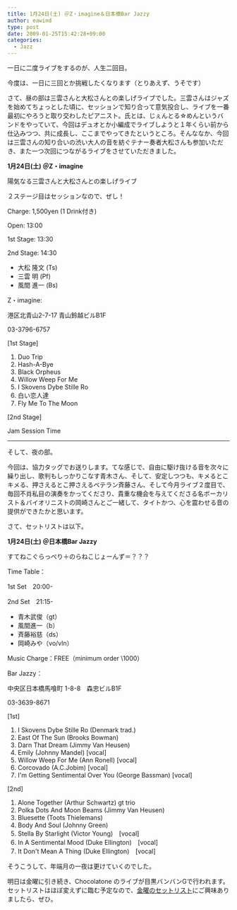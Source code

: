 ```yaml
---
title: 1月24日(土) ＠Z・imagine＆日本橋Bar Jazzy
author: eawind
type: post
date: 2009-01-25T15:42:28+09:00
categories:
  - Jazz
---
```

一日に二度ライブをするのが、人生二回目。

今度は、一日に三回とか挑戦したくなります（とりあえず、うそです）

さて、昼の部は三雲さんと大松さんとの楽しげライブでした。三雲さんはジャズを始めてちょっとした頃に、セッションで知り合って意気投合し、ライブを一番最初にやろうと取り交わしたピアニスト。氏とは、じぇんとる☆めんというバンドをやっていて、今回はデュオとか小編成でライブしようと１年くらい前から仕込みつつ、共に成長し、ここまでやってきたというところ。そんななか、今回は三雲さんの知り合いの渋い大人の音を紡ぐテナー奏者大松さんも参加いただき、また一つ次回につながるライブをさせていただきました。

**1月24日(土) ＠Z・imagine**

陽気なる三雲さんと大松さんとの楽しげライブ

２ステージ目はセッションなので、ぜし！

Charge: 1,500yen (1 Drink付き)

Open: 13:00

1st Stage: 13:30

2nd Stage: 14:30

- 大松 隆文 (Ts)
- 三雲 明 (Pf)
- 風間 進一 (Bs)

Z・imagine:

港区北青山2-7-17 青山鈴越ビルB1F

03-3796-6757

[1st Stage]

1. Duo Trip
2. Hash-A-Bye
3. Black Orpheus
4. Willow Weep For Me
5. I Skovens Dybe Stille Ro
6. 白い恋人達
7. Fly Me To The Moon

[2nd Stage]

Jam Session Time

* * *

そして、夜の部。

今回は、協力タッグでお送りします。てな感じで、自由に駆け抜ける音を次々に繰り出し、歌判もしっかりこなす青木さん、そして、安定しつつも、キメるとこキメる、押さえるとこ押さえるベテラン斉藤さん、そして今月ライブ２度目で、毎回不肖私目の演奏をかってくださり、貴重な機会を与えてくださる名ボーカリスト＆バイオリニストの岡崎さんとご一緒して、タイトかつ、心を震わせる音の提供ができたかと思います。

さて、セットリストは以下。

**1月24日(土) ＠日本橋Bar Jazzy**

すてねこぐらっぺり＋のらねこじょーんず＝？？？

Time Table：

1st Set　20:00-

2nd Set　21:15-

- 青木武俊（gt）
- 風間進一（b）
- 斉藤裕慈（ds）
- 岡崎みや（vo/vln）

Music Charge：FREE（minimum order \1000）

Bar Jazzy：

中央区日本橋馬喰町 1-8-8　森忠ビルB1F

03-3639-8671

[1st]

1. I Skovens Dybe Stille Ro (Denmark trad.)
2. East Of The Sun (Brooks Bowman)
3. Darn That Dream (Jimmy Van Heusen)
4. Emily (Johnny Mandel) [vocal]
5. Willow Weep For Me (Ann Ronell) [vocal]
6. Corcovado (A.C.Jobim) [vocal]
7. I'm Getting Sentimental Over You (George Bassman) [vocal]

[2nd]

1. Alone Together (Arthur Schwartz) gt trio
2. Polka Dots And Moon Beams (Jimmy Van Heusen)
3. Bluesette (Toots Thielemans)
4. Body And Soul (Johnny Green)
5. Stella By Starlight (Victor Young)　[vocal]
6. In A Sentimental Mood (Duke Ellington)　[vocal]
7. It Don't Mean A Thing (Duke Ellington)　[vocal]

そうこうして、年端月の一夜は更けていくのでした。

明日は金曜に引き続き、Chocolatone のライブが目黒バンバンGで行われます。セットリストはほぼ変えずに臨む予定なので、[金曜のセットリスト](/p11)にご興味ありましたら、ぜひ。
